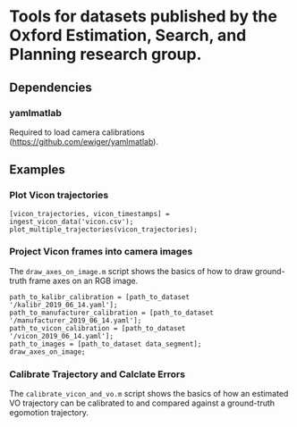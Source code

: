 # Tools for datasets published by the Oxford Estimation, Search, and Planning research group.

## Dependencies
### yamlmatlab
Required to load camera calibrations (https://github.com/ewiger/yamlmatlab).

## Examples
### Plot Vicon trajectories
```
[vicon_trajectories, vicon_timestamps] = ingest_vicon_data('vicon.csv');
plot_multiple_trajectories(vicon_trajectories);
```

### Project Vicon frames into camera images
The `draw_axes_on_image.m` script shows the basics of how to draw ground-truth frame axes on an RGB image.
```
path_to_kalibr_calibration = [path_to_dataset '/kalibr_2019_06_14.yaml'];
path_to_manufacturer_calibration = [path_to_dataset '/manufacturer_2019_06_14.yaml'];
path_to_vicon_calibration = [path_to_dataset '/vicon_2019_06_14.yaml'];
path_to_images = [path_to_dataset data_segment];
draw_axes_on_image;
```

### Calibrate Trajectory and Calclate Errors
The `calibrate_vicon_and_vo.m` script shows the basics of how an estimated VO trajectory can be calibrated to and compared against a ground-truth egomotion trajectory.
